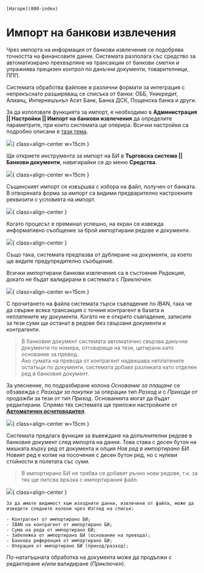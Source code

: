 ```{only} html
[Нагоре](000-index)
```

# **Импорт на банкови извлечения**

Чрез импорта на информация от банкови извлечения се подобрява точността на финансовите данни. Системата разполага със средство за автоматизирано прехвърляне на трансакции от банкови сметки и упражнява прецизен контрол по данъчни документи, товарителници, ППП.  

Системата обработва файлове в различни формати за интеграция с непрекъснато разширяващ се списъка от банки: ОББ, Уникредит, Алианц, Интернешънъл Асет Банк, Банка ДСК, Пощенска банка и други. 

За да използвате функцията за импорт, е необходимо в **Администрация || Настройки || Импорт на банкови извлечения** да определите параметрите, при които системата ще оперира. Всички настройки са подробно описани в [тази тема](https://www.unicontsoft.com/cms/node/256).    

![](20241121-bank-statement-import1.png){ class=align-center w=15cm }
 
Ще откриете инструмента за импорт на БИ в **Търговска система || Банкови документи**, навигирайки се до меню **Средства**.  

![](20241121-bank-statement-import2.png){ class=align-center w=15cm }
 
Същинският импорт се извършва с избора на файл, получен от банката.  
В отворената форма за импорт са видими предварително настроените реквизити с условията на импорт.  

![](20241121-bank-statement-import3.png){ class=align-center }

Когато процесът е преминал успешно, на екран се извежда информативно съобщение за брой импортирани редове и документи.  

![](20241121-bank-statement-import4.png){ class=align-center }

Също така, системата предпазва от дублиране на документи, за което ще видите предупредително съобщение.  

Всички импортирани банкови извлечения са в състояние *Редакция*, докато не бъдат валидирани в системата с *Приключен*.  
 
![](20241121-bank-statement-import5.png){ class=align-center w=15cm }

С прочитането на файла системата търси съвпадение по IBAN, така че да свърже всяка трансакция с точния контрагент в базата и неплатените му документи. Когато не е открито съвпадение, записите за тези суми ще останат в редове без свързани документи и контрагенти. 

> В банковия документ системата автоматично свързва данъчни документи по номера, отговарящи на тези, цитирани като основание за превод.    
> Ако сумата на превода от контрагент надвишава неплатените остатъци по документи, системата добавя разликата като отделен ред в банковия документ. 

За улеснение, по подразбиране колона *Основание за плащане* се обзавежда с *Разходи за покупки* за операции тип *Разход* и с *Приходи от продажби* за тези от тип *Приход*. Основанията могат да бъдат редактирани. Спрямо тях системата ще приложи настройките от [**Автоматичен осчетоводител**](../001-ref/002-accounting/003-acc-wizard.md).   

![](20241121-bank-statement-import6.png){ class=align-center w=15cm }

Системата предлага функция за въвеждане на допълнителни редове в банковия документ след импорта на данни. Това става с десен бутон на мишката върху ред от документа и опция *Нов ред в импортирано БИ*. Новият ред е копие на посочения с десен бутон ред, но с нулеви стойности в полетата със суми.  

> В импортирано БИ не трябва се добавят ръчно нови редове, т.к. за тях ще липсва връзка с импортирания файл.  

![](20241121-bank-statement-import7.png){ class=align-center }

```{Tip}
За да имате видимост към изходните данни, извлечени от файла, може да изведете следните колони чрез Изглед на списък:  

- Контрагент от импортирано БИ;  
- IBAN на контрагент от импортирано БИ;  
- Сума на реда от импортирано БИ;  
- Забележка от импортирано БИ (основание на превода);  
- Банкова референция от импортирано БИ;  
- Операция от импортирано БИ (приход/разход);  
```
По-нататъшната обработка на документа може да продължи с редактиране и/или валидиране (*Приключен*).  
  
